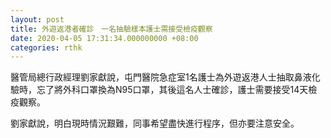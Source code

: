 ```yaml
---
layout: post
title: 外遊返港者確診　一名抽驗樣本護士需接受檢疫觀察　
date: 2020-04-05 17:31:34.000000000 +08:00
categories: rthk
---
```


醫管局總行政經理劉家獻說，屯門醫院急症室1名護士為外遊返港人士抽取鼻液化驗時，忘了將外科口罩換為N95口罩，其後這名人士確診，護士需要接受14天檢疫觀察。

劉家獻說，明白現時情況艱難，同事希望盡快進行程序，但亦要注意安全。
